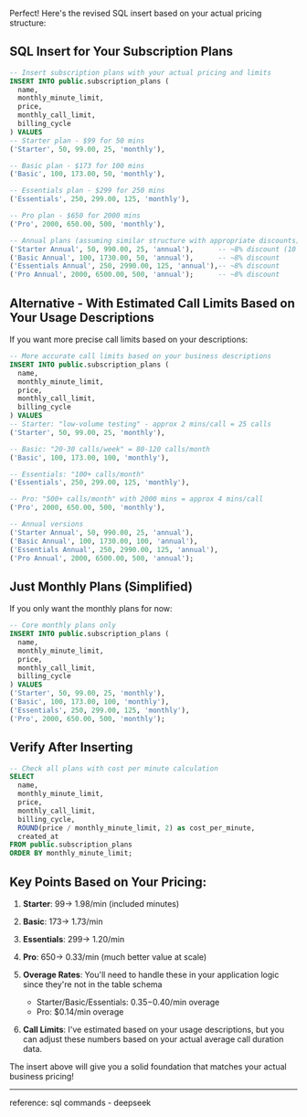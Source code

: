 Perfect! Here's the revised SQL insert based on your actual pricing structure:

## SQL Insert for Your Subscription Plans

```sql
-- Insert subscription plans with your actual pricing and limits
INSERT INTO public.subscription_plans (
  name,
  monthly_minute_limit,
  price,
  monthly_call_limit,
  billing_cycle
) VALUES
-- Starter plan - $99 for 50 mins
('Starter', 50, 99.00, 25, 'monthly'),

-- Basic plan - $173 for 100 mins
('Basic', 100, 173.00, 50, 'monthly'),

-- Essentials plan - $299 for 250 mins
('Essentials', 250, 299.00, 125, 'monthly'),

-- Pro plan - $650 for 2000 mins
('Pro', 2000, 650.00, 500, 'monthly'),

-- Annual plans (assuming similar structure with appropriate discounts)
('Starter Annual', 50, 990.00, 25, 'annual'),      -- ~8% discount (10 months price)
('Basic Annual', 100, 1730.00, 50, 'annual'),      -- ~8% discount
('Essentials Annual', 250, 2990.00, 125, 'annual'),-- ~8% discount
('Pro Annual', 2000, 6500.00, 500, 'annual');      -- ~8% discount
```

## Alternative - With Estimated Call Limits Based on Your Usage Descriptions

If you want more precise call limits based on your descriptions:

```sql
-- More accurate call limits based on your business descriptions
INSERT INTO public.subscription_plans (
  name,
  monthly_minute_limit,
  price,
  monthly_call_limit,
  billing_cycle
) VALUES
-- Starter: "low-volume testing" - approx 2 mins/call = 25 calls
('Starter', 50, 99.00, 25, 'monthly'),

-- Basic: "20-30 calls/week" = 80-120 calls/month
('Basic', 100, 173.00, 100, 'monthly'),

-- Essentials: "100+ calls/month"
('Essentials', 250, 299.00, 125, 'monthly'),

-- Pro: "500+ calls/month" with 2000 mins = approx 4 mins/call
('Pro', 2000, 650.00, 500, 'monthly'),

-- Annual versions
('Starter Annual', 50, 990.00, 25, 'annual'),
('Basic Annual', 100, 1730.00, 100, 'annual'),
('Essentials Annual', 250, 2990.00, 125, 'annual'),
('Pro Annual', 2000, 6500.00, 500, 'annual');
```

## Just Monthly Plans (Simplified)

If you only want the monthly plans for now:

```sql
-- Core monthly plans only
INSERT INTO public.subscription_plans (
  name,
  monthly_minute_limit,
  price,
  monthly_call_limit,
  billing_cycle
) VALUES
('Starter', 50, 99.00, 25, 'monthly'),
('Basic', 100, 173.00, 100, 'monthly'),
('Essentials', 250, 299.00, 125, 'monthly'),
('Pro', 2000, 650.00, 500, 'monthly');
```

## Verify After Inserting

```sql
-- Check all plans with cost per minute calculation
SELECT
  name,
  monthly_minute_limit,
  price,
  monthly_call_limit,
  billing_cycle,
  ROUND(price / monthly_minute_limit, 2) as cost_per_minute,
  created_at
FROM public.subscription_plans
ORDER BY monthly_minute_limit;
```

## Key Points Based on Your Pricing:

1. **Starter**: $99 → ~$1.98/min (included minutes)
2. **Basic**: $173 → ~$1.73/min
3. **Essentials**: $299 → ~$1.20/min
4. **Pro**: $650 → ~$0.33/min (much better value at scale)

5. **Overage Rates**: You'll need to handle these in your application logic since they're not in the table schema

   - Starter/Basic/Essentials: $0.35-$0.40/min overage
   - Pro: $0.14/min overage

6. **Call Limits**: I've estimated based on your usage descriptions, but you can adjust these numbers based on your actual average call duration data.

The insert above will give you a solid foundation that matches your actual business pricing!

---

reference: sql commands - deepseek
